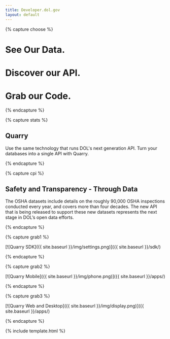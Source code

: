 ```yaml
---
title: Developer.dol.gov
layout: default
---
```


{% capture choose %}

# See Our Data.

# Discover our API.

# Grab our Code.


{% endcapture %}

{% capture stats %}

## Quarry

Use the same technology that runs DOL's next generation API. Turn your databases into a single API with Quarry.

{% endcapture %}

{% capture cpi %}

## Safety and Transparency - Through Data
The OSHA datasets include details on the
roughly 90,000 OSHA inspections conducted
every year, and covers more than four decades.
The new API that is being released to support
these new datasets represents the next stage
in DOL’s open data efforts. 

{% endcapture %}


{% capture grab1 %}

[![Quarry SDK]({{ site.baseurl }}/img/settings.png)]({{ site.baseurl }}/sdk/)

{% endcapture %}

{% capture grab2 %}

[![Quarry Mobile]({{ site.baseurl }}/img/phone.png)]({{ site.baseurl }}/apps/)
  

{% endcapture %}

{% capture grab3 %}

[![Quarry Web and Desktop]({{ site.baseurl }}/img/display.png)]({{ site.baseurl }}/apps/)
 

{% endcapture %}


{% include template.html %}